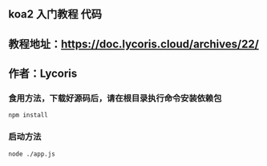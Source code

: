 <!--
 * @Author: lycoris zzyo.yj@outlook.com
 * @Date: 2022-06-15 14:08:51
 * @LastEditors: lycoris zzyo.yj@outlook.com
 * @LastEditTime: 2022-06-15 14:10:53
 * @FilePath: \koa2-getting-started-tutorial\README.md
 * @Description: 这是默认设置,请设置`customMade`, 打开koroFileHeader查看配置 进行设置: https://github.com/OBKoro1/koro1FileHeader/wiki/%E9%85%8D%E7%BD%AE
-->
## koa2 入门教程 代码
## 教程地址：https://doc.lycoris.cloud/archives/22/
## 作者：Lycoris

### 食用方法，下载好源码后，请在根目录执行命令安装依赖包
    npm install

### 启动方法
    node ./app.js

